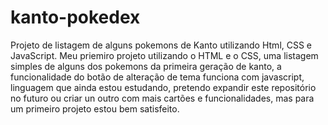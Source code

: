 # kanto-pokedex
Projeto de listagem de alguns pokemons de Kanto utilizando Html, CSS e JavaScript.
Meu priemiro projeto utilizando o HTML e o CSS, uma listagem simples de alguns dos pokemons da primeira geração de kanto, a funcionalidade do botão de alteração 
de tema funciona com javascript, linguagem que ainda estou estudando, pretendo expandir este repositório no futuro ou criar un outro com mais cartões e funcionalidades,
mas para um primeiro projeto estou bem satisfeito. 
